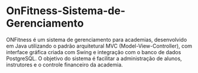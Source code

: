 # OnFitness-Sistema-de-Gerenciamento
ONFitness é um sistema de gerenciamento para academias, desenvolvido em Java utilizando o padrão arquitetural MVC (Model-View-Controller), com interface gráfica criada com Swing e integração com o banco de dados PostgreSQL. O objetivo do sistema é facilitar a administração de alunos, instrutores e o controle financeiro da academia.
